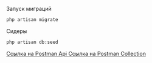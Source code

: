 Запуск миграций
```sh
php artisan migrate
```
Сидеры 
```sh
php artisan db:seed
```
[Ссылка на Postman Api ](https://www.postman.com/mediana/workspace/best-partner/api/b8cb8360-2ebb-4b1b-9a4b-2769cf615c54)
[Ссылка на Postman Collection ](https://api.postman.com/collections/1281845-d7cde88c-caa2-4b4c-82c8-76d8e03039c3?access_key=PMAT-01GPE4PES9X23KZ941XPDA797P)

